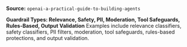 **Source:** `openai-a-practical-guide-to-building-agents`

**Guardrail Types: Relevance, Safety, PII, Moderation, Tool Safeguards, Rules-Based, Output Validation**
Examples include relevance classifiers, safety classifiers, PII filters, moderation, tool safeguards, rules-based protections, and output validation.
